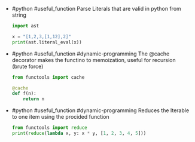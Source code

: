 - #python #useful_function 
  Parse Literals that are valid in python from string
  ```python
  import ast
  
  x = "[1,2,3,[1,12],2]"
  print(ast.literal_eval(x))
  ```
- #python #useful_function #dynamic-programming
  The @cache decorator makes the functino to memoization, useful for recursion (brute force)
  
  ```python
  from functools import cache
  
  @cache
  def f(n):
      return n
  ```
- #python #useful_function #dynamic-programming
  Reduces the Iterable to one item using the procided function
  ```python
  from functools import reduce
  print(reduce(lambda x, y: x * y, [1, 2, 3, 4, 5]))
  ```